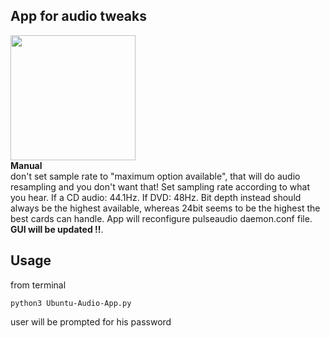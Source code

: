 ## App for audio tweaks
<img src="https://drive.google.com/uc?id=1eo0iiS0emqrCaVnVbS2COTDSqnF_TiuM" width="auto" height="200"/>
<br>
 <strong>Manual</strong>
<br>
don't set sample rate to "maximum option available", that will do audio resampling and you don't want that! Set sampling rate according to what you hear. If a CD audio: 44.1Hz. If DVD: 48Hz. Bit depth instead should always be the highest available, whereas 24bit seems to be the highest the best cards can handle. App will reconfigure pulseaudio daemon.conf file.
<br>
 <strong>GUI will be updated !!</strong>.

## Usage
from terminal
```
python3 Ubuntu-Audio-App.py
```
user will be prompted for his password
